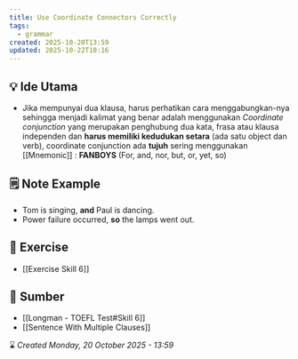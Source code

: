 ```yaml
---
title: Use Coordinate Connectors Correctly
tags:
  - grammar
created: 2025-10-20T13:59
updated: 2025-10-22T10:16
---
```

## 💡 Ide Utama
- Jika mempunyai dua klausa, harus perhatikan cara menggabungkan-nya sehingga menjadi kalimat yang benar adalah menggunakan *Coordinate conjunction* yang merupakan penghubung dua kata, frasa atau klausa independen dan **harus memiliki kedudukan setara** (ada satu object dan verb), coordinate conjunction ada **tujuh** sering menggunakan [[Mnemonic]] : **FANBOYS** (For, and, nor, but, or, yet, so)

## 🗒️ Note Example
- Tom is singing, **and** Paul is dancing.
- Power failure occurred, **so** the lamps went out.

## 💪 Exercise
-  [[Exercise Skill 6]]


## 🔗 Sumber
- [[Longman - TOEFL Test#Skill 6]] 
- [[Sentence With Multiple Clauses]]

⌛ *Created Monday, 20 October 2025 - 13:59*